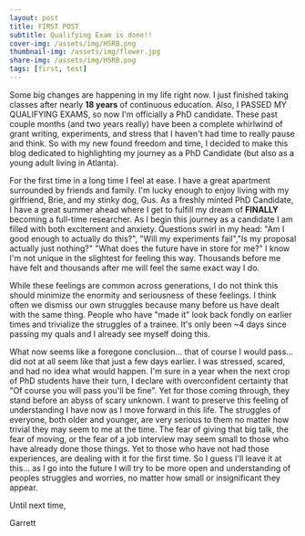 ```yaml
---
layout: post
title: FIRST POST
subtitle: Qualifying Exam is done!!
cover-img: /assets/img/HSRB.png
thumbnail-img: /assets/img/flower.jpg
share-img: /assets/img/HSRB.png
tags: [first, test]
---
```


Some big changes are happening in my life right now. I just finished taking classes after nearly **18 years** of continuous education. Also, I PASSED MY QUALIFYING EXAMS, so now I'm officially a PhD candidate. These past couple months (and two years really) have been a complete whirlwind of grant writing, experiments, and stress that I haven't had time to really pause and think. So with my new found freedom and time, I decided to make this blog dedicated to highlighting my journey as a PhD Candidate (but also as a young adult living in Atlanta).

For the first time in a long time I feel at ease. I have a great apartment surrounded by friends and family. I'm lucky enough to enjoy living with my girlfriend, Brie, and my stinky dog, Gus. As a freshly minted PhD Candidate, I have a great summer ahead where I get to fulfill my dream of **FINALLY** becoming a full-time researcher. As I begin this journey as a candidate I am filled with both excitement and anxiety. Questions swirl in my head: "Am I good enough to actually do this?", "Will my experiments fail","Is my proposal actually just nothing?" "What does the future have in store for me?" I know I'm not unique in the slightest for feeling this way. Thousands before me have felt and thousands after me will feel the same exact way I do. 

While these feelings are common across generations, I do not think this should minimize the enormity and seriousness of these feelings. I think often we dismiss our own struggles because many before us have dealt with the same thing. People who have "made it" look back fondly on earlier times and trivialize the struggles of a trainee. It's only been ~4 days since passing my quals and I already see myself doing this. 

What now seems like a foregone conclusion... that of course I would pass... did not at all seem like that just a few days earlier. I was stressed, scared, and had no idea what would happen. I'm sure in a year when the next crop of PhD students have their turn, I declare with overconfident certainty that "Of course you will pass you'll be fine". Yet for those coming through, they stand before an abyss of scary unknown. I want to preserve this feeling of understanding I have now as I move forward in this life. The struggles of everyone, both older and younger, are very serious to them no matter how trivial they may seem to me at the time. The fear of giving that big talk, the fear of moving, or the fear of a job interview may seem small to those who have already done those things. Yet to those who have not had those experiences, are dealing with it for the first time. So I guess I'll leave it at this... as I go into the future I will try to be more open and understanding of peoples struggles and worries, no matter how small or insignificant they appear.

Until next time,

Garrett


